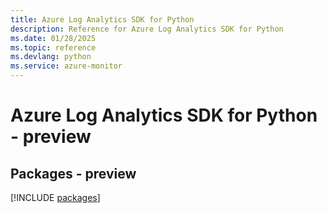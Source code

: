 ```yaml
---
title: Azure Log Analytics SDK for Python
description: Reference for Azure Log Analytics SDK for Python
ms.date: 01/28/2025
ms.topic: reference
ms.devlang: python
ms.service: azure-monitor
---
```

# Azure Log Analytics SDK for Python - preview
## Packages - preview
[!INCLUDE [packages](log-analytics-index.md)]